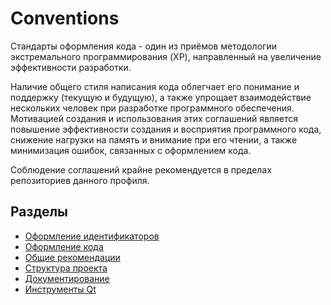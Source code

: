 # Conventions
Стандарты оформления кода - один из приёмов методологии экстремального программирования (XP), направленный на увеличение эффективности разработки.

Наличие общего стиля написания кода облегчает его понимание и поддержку (текущую и будущую), а также упрощает взаимодействие нескольких человек при разработке программного обеспечения.
Мотивацией создания и использования этих соглашений является повышение эффективности создания и восприятия программного кода, снижение нагрузки на память и внимание при его чтении, а также минимизация ошибок, связанных с оформлением кода.

Соблюдение соглашений крайне рекомендуется в пределах репозиториев данного профиля.

## Разделы
- [Оформление идентификаторов](naming.md)
- [Оформление кода](code_style.md)
- [Общие рекомендации](common.md)
- [Структура проекта](struct.md)
- [Документирование](documenting.md)
- [Инструменты Qt](qt_tools.md)
